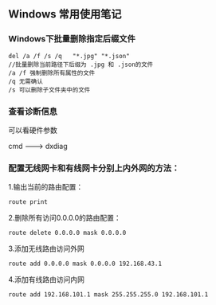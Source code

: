 ## Windows 常用使用笔记

### Windows下批量删除指定后缀文件

```
del /a /f /s /q   "*.jpg" "*.json"
//批量删除当前路径下后缀为 .jpg 和 .json的文件
/a /f 强制删除所有属性的文件
/q 无需确认
/s 可以删除子文件夹中的文件
```

### 查看诊断信息

可以看硬件参数

cmd ---> dxdiag 

### 配置无线网卡和有线网卡分别上内外网的方法：
1.输出当前的路由配置：
```shell
route print
```

2.删除所有访问0.0.0.0的路由配置：
```shell
route delete 0.0.0.0 mask 0.0.0.0
```

3.添加无线路由访问外网
```shell
route add 0.0.0.0 mask 0.0.0.0 192.168.43.1
```

4.添加有线路由访问内网
```shell
route add 192.168.101.1 mask 255.255.255.0 192.168.101.1 
```

